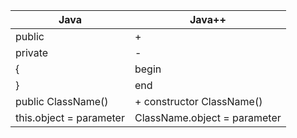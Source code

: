 | Java      | Java++      |
| ------------- | ------------- |
| public | + |
| private | - |
| { | begin |
| } | end |
| public ClassName() | + constructor ClassName() |
| this.object = parameter | ClassName.object = parameter

